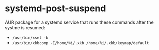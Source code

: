 # systemd-post-suspend

AUR package for a systemd service that runs these commands after the systme is
resumed:

* `/usr/bin/xset -b`
* `/usr/bin/xkbcomp -I/home/%i/.xkb /home/%i/.xkb/keymap/default`
